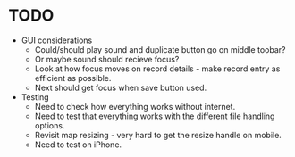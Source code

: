 # TODO
- GUI considerations
  - Could/should play sound and duplicate button go on middle toobar?
  - Or maybe sound should recieve focus?
  - Look at how focus moves on record details -  make record entry as efficient as possible. 
  - Next should get focus when save button used.
- Testing
  - Need to check how everything works without internet.
  - Need to test that everything works with the different file handling options.
  - Revisit map resizing - very hard to get the resize handle on mobile.
  - Need to test on iPhone.